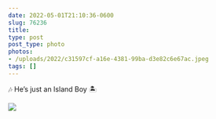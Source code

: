 ```yaml
---
date: 2022-05-01T21:10:36-0600
slug: 76236
title: 
type: post
post_type: photo
photos:
- /uploads/2022/c31597cf-a16e-4381-99ba-d3e82c6e67ac.jpeg
tags: []
---
```

🎶 He’s just an Island Boy 🏝


![](/uploads/2022/c31597cf-a16e-4381-99ba-d3e82c6e67ac.jpeg)


